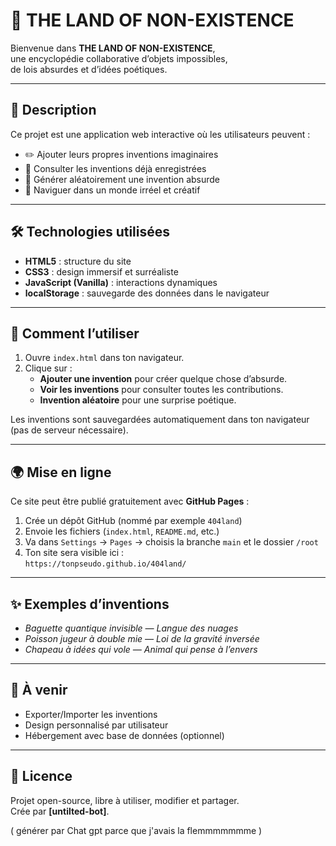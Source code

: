 # 🌌 THE LAND OF NON-EXISTENCE

Bienvenue dans **THE LAND OF NON-EXISTENCE**,  
une encyclopédie collaborative d’objets impossibles,  
de lois absurdes et d’idées poétiques.

---

## 🧠 Description

Ce projet est une application web interactive où les utilisateurs peuvent :

- ✏️ Ajouter leurs propres inventions imaginaires
- 📖 Consulter les inventions déjà enregistrées
- 🎲 Générer aléatoirement une invention absurde
- 🧳 Naviguer dans un monde irréel et créatif

---

## 🛠 Technologies utilisées

- **HTML5** : structure du site
- **CSS3** : design immersif et surréaliste
- **JavaScript (Vanilla)** : interactions dynamiques
- **localStorage** : sauvegarde des données dans le navigateur

---

## 🚀 Comment l’utiliser

1. Ouvre `index.html` dans ton navigateur.
2. Clique sur :
   - **Ajouter une invention** pour créer quelque chose d’absurde.
   - **Voir les inventions** pour consulter toutes les contributions.
   - **Invention aléatoire** pour une surprise poétique.

Les inventions sont sauvegardées automatiquement dans ton navigateur (pas de serveur nécessaire).

---

## 🌍 Mise en ligne

Ce site peut être publié gratuitement avec **GitHub Pages** :

1. Crée un dépôt GitHub (nommé par exemple `404land`)
2. Envoie les fichiers (`index.html`, `README.md`, etc.)
3. Va dans `Settings` → `Pages` → choisis la branche `main` et le dossier `/root`
4. Ton site sera visible ici :  
   `https://tonpseudo.github.io/404land/`

---

## ✨ Exemples d’inventions

- *Baguette quantique invisible — Langue des nuages*
- *Poisson jugeur à double mie — Loi de la gravité inversée*
- *Chapeau à idées qui vole — Animal qui pense à l’envers*

---

## 🧩 À venir

- Exporter/Importer les inventions
- Design personnalisé par utilisateur
- Hébergement avec base de données (optionnel)

---

## 📜 Licence

Projet open-source, libre à utiliser, modifier et partager.  
Crée par **[untilted-bot]**.

( générer par Chat gpt parce que j'avais la flemmmmmmme )
